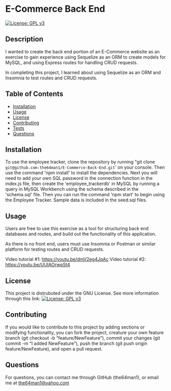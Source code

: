 
# E-Commerce Back End
[![License: GPL v3](https://img.shields.io/badge/License-GPLv3-blue.svg)](https://www.gnu.org/licenses/gpl-3.0)

## Description
    
I wanted to create the back end portion of an E-Commerce website as an exercise to gain experience using Sequelize as an ORM to create models for MySQL, and using Express routes for handling CRUD requests.

In completing this project, I learned about using Sequelize as an ORM and Insomnia to test routes and CRUD requests.
    
## Table of Contents
    
- [Installation](#installation)
- [Usage](#usage)
- [License](#license)
- [Contributing](#contributing)
- [Tests](#tests)
- [Questions](#questions)
    
## Installation
    
To use the employee tracker, clone the repository by running "git clone `git@github.com:the64man1/E-Commerce-Back-End.git`' on your console. Then use the command 'npm install' to install the dependencies. Next you will need to add your own SQL password in the connection function in the index.js file, then create the 'employee_trackerdb' in MySQL by running a query in MySQL Workbench using the schema described in the 'schema.sql' file. Then you can run the command 'npm start' to begin using the Employee Tracker. Sample data is included in the seed.sql files.
    
## Usage
    
Users are free to use this exercise as a tool for structuring back end databases and routes, and build out the functionality of this application.

As there is no front end, users must use Insomnia or Postman or similar platform for testing routes and CRUD requests.

Video tutorial #1: https://youtu.be/dmV2eg4JqAc
Video tutorial #2: https://youtu.be/UUIAOrwpSt4
    
## License
    
This project is distrubuted under the GNU License. See more information through this link: [![License: GPL v3](https://img.shields.io/badge/License-GPLv3-blue.svg)](https://www.gnu.org/licenses/gpl-3.0)
    
## Contributing
    
If you would like to contribute to this project by adding sections or modifying functionality, you can fork the project, creature your own feature branch (git checkout -b “feature/NewFeature”), commit your changes (git commit -m “I added NewFeature”), push the branch (git push origin feature/NewFeature), and open a pull request.
    
## Questions
    
For questions, you can contact me through GitHub (the64man1), or email me at the64man1@yahoo.com
